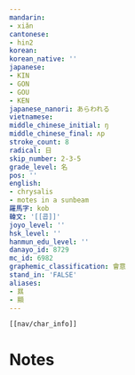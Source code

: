 ```yaml
---
mandarin:
- xiǎn
cantonese:
- hin2
korean:
korean_native: ''
japanese:
- KIN
- GON
- GOU
- KEN
japanese_nanori: あらわれる
vietnamese:
middle_chinese_initial: ŋ
middle_chinese_final: ʌp
stroke_count: 8
radical: 日
skip_number: 2-3-5
grade_level: 名
pos: ''
english:
- chrysalis
- motes in a sunbeam
羅馬字: kob
韓文: '[[콥]]'
joyo_level: ''
hsk_level: ''
hanmun_edu_level: ''
danayo_id: 8729
mc_id: 6982
graphemic_classification: 會意
stand_in: 'FALSE'
aliases:
- 㬎
- 顯
---
```

```meta-bind-embed
[[nav/char_info]]
```

# Notes
